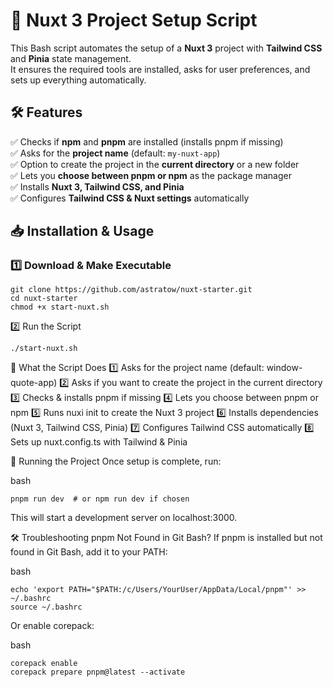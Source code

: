# 🚀 Nuxt 3 Project Setup Script

This Bash script automates the setup of a **Nuxt 3** project with **Tailwind CSS** and **Pinia** state management.  
It ensures the required tools are installed, asks for user preferences, and sets up everything automatically.  

## 🛠️ Features
✅ Checks if **npm** and **pnpm** are installed (installs pnpm if missing)  
✅ Asks for the **project name** (default: `my-nuxt-app`)  
✅ Option to create the project in the **current directory** or a new folder  
✅ Lets you **choose between pnpm or npm** as the package manager  
✅ Installs **Nuxt 3, Tailwind CSS, and Pinia**  
✅ Configures **Tailwind CSS & Nuxt settings** automatically  

## 📥 Installation & Usage
### 1️⃣ **Download & Make Executable**
```
git clone https://github.com/astratow/nuxt-starter.git
cd nuxt-starter
chmod +x start-nuxt.sh
```
2️⃣ Run the Script
```
./start-nuxt.sh
```
🔧 What the Script Does
1️⃣ Asks for the project name (default: window-quote-app)
2️⃣ Asks if you want to create the project in the current directory
3️⃣ Checks & installs pnpm if missing
4️⃣ Lets you choose between pnpm or npm
5️⃣ Runs nuxi init to create the Nuxt 3 project
6️⃣ Installs dependencies (Nuxt 3, Tailwind CSS, Pinia)
7️⃣ Configures Tailwind CSS automatically
8️⃣ Sets up nuxt.config.ts with Tailwind & Pinia

🚀 Running the Project
Once setup is complete, run:

bash
```
pnpm run dev  # or npm run dev if chosen
```
This will start a development server on localhost:3000.

🛠️ Troubleshooting
pnpm Not Found in Git Bash?
If pnpm is installed but not found in Git Bash, add it to your PATH:

bash
```
echo 'export PATH="$PATH:/c/Users/YourUser/AppData/Local/pnpm"' >> ~/.bashrc
source ~/.bashrc
```
Or enable corepack:

bash
```
corepack enable
corepack prepare pnpm@latest --activate
```
